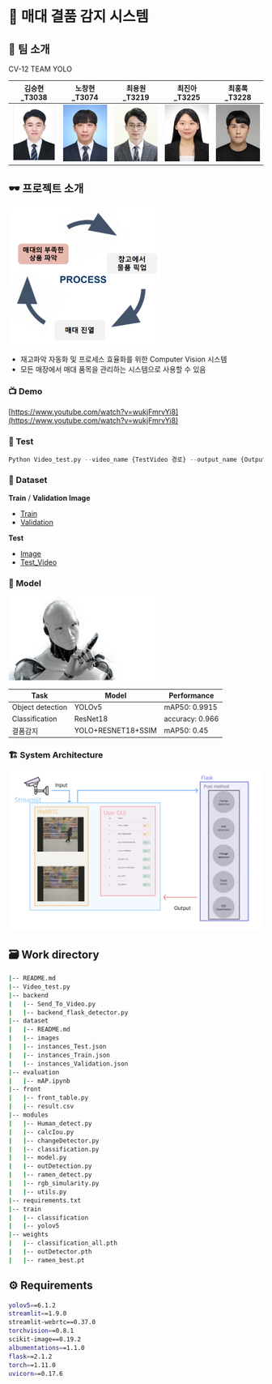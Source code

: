 # 🍜 매대 결품 감지 시스템

## 🤼 팀 소개

CV-12 TEAM YOLO


|김승현_T3038|노창현_T3074|최용원_T3219|최진아_T3225|최홍록_T3228|
|:-:|:-:|:-:|:-:|:-:|
|<a href="https://github.com/KimSeungHyun1217"><img src="imgs/KSH.jpg" width='300px'></a>|<a href="https://github.com/Rohchanghyun"><img src="imgs/NCH.jpg" width='300px'></a>|<a href="https://github.com/chldyddnjs"><img src="imgs/CYW.png" width='300px'></a>|<a href="https://github.com/mango-jina"><img src="imgs/CJA.jpg" width='300px'></a>|<a href="https://github.com/ChoiHongrok"><img src="imgs/CHR.jpg" width='300px'></a>|


## 🕶️ 프로젝트 소개

<img src="imgs/Untitled.png" width='300px'>

- 재고파악 자동화 및 프로세스 효율화를 위한 Computer Vision 시스템
- 모든 매장에서 매대 품목을 관리하는 시스템으로 사용할 수 있음

### 📺 Demo

[https://www.youtube.com/watch?v=wukjFmrvYi8](https://www.youtube.com/watch?v=wukjFmrvYi8)

### 📝 Test

```python
Python Video_test.py --video_name {TestVideo 경로} --output_name {Output Video name}
```

### 📁 Dataset

**Train** / **Validation Image**

- [Train](https://drive.google.com/drive/folders/1ovW3LX2MdJcSPUlFFlB9IXNZWKJFzAdD?usp=sharing)
- [Validation](https://drive.google.com/drive/folders/1rymW4U1QRRV242O1o2wnktA7cUUt_Eqo?usp=sharing)

**Test**

- [Image](https://drive.google.com/drive/folders/1qmnL2lf2FHrFvSTaEln-eABApLqQfiPQ?usp=sharing)
- [Test_Video](https://drive.google.com/drive/folders/1bq-sye22NnQTo-bNx3IOmUKYyZrtXRLm?usp=sharing)

### 🤔 Model

<img src="imgs/Untitled1.png" width='300px'>

| Task | Model | Performance |
| --- | --- | --- |
| Object detection | YOLOv5 | mAP50: 0.9915 |
| Classification | ResNet18 | accuracy: 0.966 |
| 결품감지 | YOLO+RESNET18+SSIM | mAP50: 0.45 |

### 🏗️ System Architecture

![KakaoTalk_20220603_201716217.jpg](imgs/KakaoTalk_20220603_201716217.jpg)

## 🗃️ Work directory

```bash
|-- README.md
|-- Video_test.py
|-- backend
|   |-- Send_To_Video.py
|   |-- backend_flask_detector.py
|-- dataset
|   |-- README.md
|   |-- images
|   |-- instances_Test.json
|   |-- instances_Train.json
|   |-- instances_Validation.json
|-- evaluation
|   |-- mAP.ipynb
|-- front
|   |-- front_table.py
|   |-- result.csv
|-- modules
|   |-- Human_detect.py
|   |-- calcIou.py
|   |-- changeDetector.py
|   |-- classification.py
|   |-- model.py
|   |-- outDetection.py
|   |-- ramen_detect.py
|   |-- rgb_simularity.py
|   |-- utils.py
|-- requirements.txt
|-- train
|   |-- classification
|   |-- yolov5
|-- weights
|   |-- classification_all.pth
|   |-- outDetector.pth
|   |-- ramen_best.pt
```

## ⚙️ Requirements

```bash
yolov5==6.1.2
streamlit==1.9.0
streamlit-webrtc==0.37.0
torchvision==0.8.1
scikit-image==0.19.2
albumentations==1.1.0
flask==2.1.2
torch==1.11.0
uvicorn==0.17.6
```
